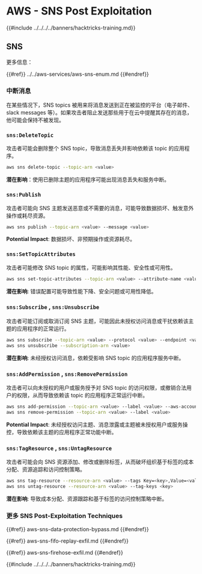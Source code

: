 # AWS - SNS Post Exploitation

{{#include ../../../../banners/hacktricks-training.md}}

## SNS

更多信息：

{{#ref}}
../../aws-services/aws-sns-enum.md
{{#endref}}

### 中断消息

在某些情况下，SNS topics 被用来将消息发送到正在被监控的平台（电子邮件、slack messages 等）。如果攻击者阻止发送那些用于在云中提醒其存在的消息，他可能会保持不被发现。

### `sns:DeleteTopic`

攻击者可能会删除整个 SNS topic，导致消息丢失并影响依赖该 topic 的应用程序。
```bash
aws sns delete-topic --topic-arn <value>
```
**潜在影响**：使用已删除主题的应用程序可能出现消息丢失和服务中断。

### `sns:Publish`

攻击者可能向 SNS 主题发送恶意或不需要的消息，可能导致数据损坏、触发意外操作或耗尽资源。
```bash
aws sns publish --topic-arn <value> --message <value>
```
**Potential Impact**: 数据损坏、非预期操作或资源耗尽。

### `sns:SetTopicAttributes`

攻击者可能修改 SNS topic 的属性，可能影响其性能、安全性或可用性。
```bash
aws sns set-topic-attributes --topic-arn <value> --attribute-name <value> --attribute-value <value>
```
**潜在影响**: 错误配置可能导致性能下降、安全问题或可用性降低。

### `sns:Subscribe` , `sns:Unsubscribe`

攻击者可能订阅或取消订阅 SNS 主题，可能因此未授权访问消息或干扰依赖该主题的应用程序的正常运行。
```bash
aws sns subscribe --topic-arn <value> --protocol <value> --endpoint <value>
aws sns unsubscribe --subscription-arn <value>
```
**潜在影响**: 未经授权访问消息，依赖受影响 SNS topic 的应用程序服务中断。

### `sns:AddPermission` , `sns:RemovePermission`

攻击者可以向未授权的用户或服务授予对 SNS topic 的访问权限，或撤销合法用户的权限，从而导致依赖该 topic 的应用程序正常运行中断。
```bash
aws sns add-permission --topic-arn <value> --label <value> --aws-account-id <value> --action-name <value>
aws sns remove-permission --topic-arn <value> --label <value>
```
**Potential Impact**: 未经授权访问主题、消息泄露或主题被未授权用户或服务操控，导致依赖该主题的应用程序正常功能中断。

### `sns:TagResource` , `sns:UntagResource`

攻击者可能会向 SNS 资源添加、修改或删除标签，从而破坏组织基于标签的成本分配、资源追踪和访问控制策略。
```bash
aws sns tag-resource --resource-arn <value> --tags Key=<key>,Value=<value>
aws sns untag-resource --resource-arn <value> --tag-keys <key>
```
**潜在影响**: 导致成本分配、资源跟踪和基于标签的访问控制策略中断。

### 更多 SNS Post-Exploitation Techniques

{{#ref}}
aws-sns-data-protection-bypass.md
{{#endref}}

{{#ref}}
aws-sns-fifo-replay-exfil.md
{{#endref}}

{{#ref}}
aws-sns-firehose-exfil.md
{{#endref}}

{{#include ../../../../banners/hacktricks-training.md}}
